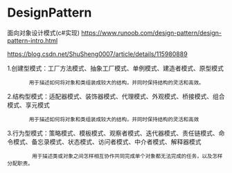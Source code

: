 # DesignPattern
面向对象设计模式(c#实现)
https://www.runoob.com/design-pattern/design-pattern-intro.html

https://blog.csdn.net/ShuSheng0007/article/details/115980889

1.创建型模式：工厂方法模式、抽象工厂模式、单例模式、建造者模式、原型模式  
 
           用于描述如何将对象和类组装成较大的结构，并同时保持结构的灵活和高效。

2.结构型模式：适配器模式、装饰器模式、代理模式、外观模式、桥接模式、组合模式、享元模式
            
           用于描述如何将对象和类组装成较大的结构，并同时保持结构的灵活和高效

3.行为型模式：策略模式、模板模式、观察者模式、迭代器模式、责任链模式、命令模式、备忘录模式、状态模式、访问者模式、中介者模式、解释器模式

            用于描述类或对象之间怎样相互协作共同完成单个对象都无法完成的任务，以及怎样分配职责。